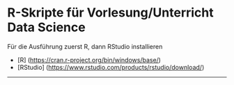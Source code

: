 # R-Skripte für Vorlesung/Unterricht Data Science

Für die Ausführung zuerst R, dann RStudio installieren

* [R] (https://cran.r-project.org/bin/windows/base/)
* [RStudio] (https://www.rstudio.com/products/rstudio/download/)
---
